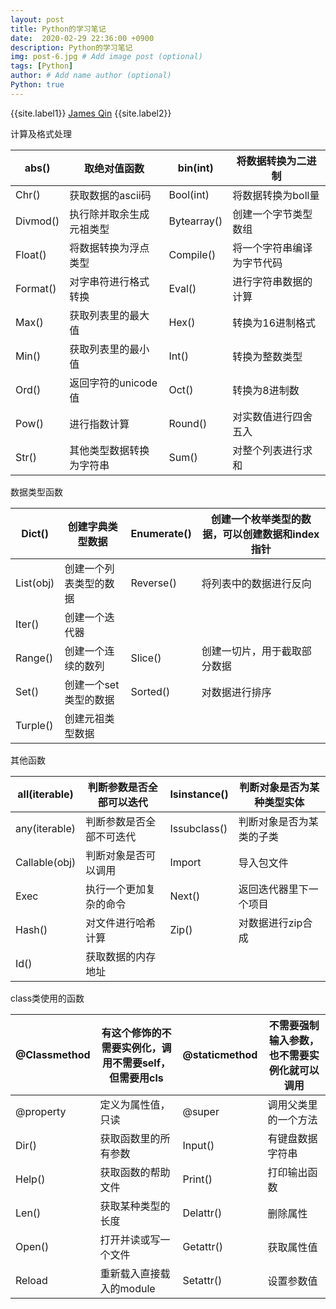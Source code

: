 ```yaml
---
layout: post
title: Python的学习笔记
date:  2020-02-29 22:36:00 +0900
description: Python的学习笔记
img: post-6.jpg # Add image post (optional)
tags: [Python]
author: # Add name author (optional)
Python: true
---
```


{{site.label1}} <a href="https://qinyua.github.io/" target="\_blank">James Qin</a> {{site.label2}}

计算及格式处理

| abs()    | 取绝对值函数             | bin(int)    | 将数据转换为二进制         |
| -------- | ------------------------ | ----------- | -------------------------- |
| Chr()    | 获取数据的ascii码        | Bool(int)   | 将数据转换为boll量         |
| Divmod() | 执行除并取余生成元祖类型 | Bytearray() | 创建一个字节类型数组       |
| Float()  | 将数据转换为浮点类型     | Compile()   | 将一个字符串编译为字节代码 |
| Format() | 对字串符进行格式转换     | Eval()      | 进行字符串数据的计算       |
| Max()    | 获取列表里的最大值       | Hex()       | 转换为16进制格式           |
| Min()    | 获取列表里的最小值       | Int()       | 转换为整数类型             |
| Ord()    | 返回字符的unicode值      | Oct()       | 转换为8进制数              |
| Pow()    | 进行指数计算             | Round()     | 对实数值进行四舍五入       |
| Str()    | 其他类型数据转换为字符串 | Sum()       | 对整个列表进行求和         |

 

数据类型函数

| Dict()    | 创建字典类型数据       | Enumerate() | 创建一个枚举类型的数据，可以创建数据和index指针 |
| --------- | ---------------------- | ----------- | ----------------------------------------------- |
| List(obj) | 创建一个列表类型的数据 | Reverse()   | 将列表中的数据进行反向                          |
| Iter()    | 创建一个迭代器         |             |                                                 |
| Range()   | 创建一个连续的数列     | Slice()     | 创建一切片，用于截取部分数据                    |
| Set()     | 创建一个set类型的数据  | Sorted()    | 对数据进行排序                                  |
| Turple()  | 创建元祖类型数据       |             |                                                 |

 

其他函数

| all(iterable) | 判断参数是否全部可以迭代 | Isinstance() | 判断对象是否为某种类型实体 |
| ------------- | ------------------------ | ------------ | -------------------------- |
| any(iterable) | 判断参数是否全部不可迭代 | Issubclass() | 判断对象是否为某类的子类   |
| Callable(obj) | 判断对象是否可以调用     | Import       | 导入包文件                 |
| Exec          | 执行一个更加复杂的命令   | Next()       | 返回迭代器里下一个项目     |
| Hash()        | 对文件进行哈希计算       | Zip()        | 对数据进行zip合成          |
| Id()          | 获取数据的内存地址       |              |                            |

 

class类使用的函数

| @Classmethod | 有这个修饰的不需要实例化，调用不需要self，但需要用cls | @staticmethod | 不需要强制输入参数，也不需要实例化就可以调用 |
| ------------ | ----------------------------------------------------- | ------------- | -------------------------------------------- |
| @property    | 定义为属性值，只读                                    | @super        | 调用父类里的一个方法                         |
| Dir()        | 获取函数里的所有参数                                  | Input()       | 有键盘数据字符串                             |
| Help()       | 获取函数的帮助文件                                    | Print()       | 打印输出函数                                 |
| Len()        | 获取某种类型的长度                                    | Delattr()     | 删除属性                                     |
| Open()       | 打开并读或写一个文件                                  | Getattr()     | 获取属性值                                   |
| Reload       | 重新载入直接载入的module                              | Setattr()     | 设置参数值                                   |



